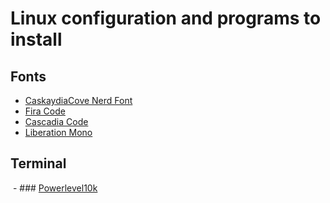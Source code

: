 # Linux configuration and programs to install 

## Fonts

- [CaskaydiaCove Nerd Font](https://www.nerdfonts.com/font-download) 
- [Fira Code](https://github.com/tonsky/FiraCode) 
- [Cascadia Code](https://github.com/microsoft/cascadia-code)
- [Liberation Mono](https://www.fontsquirrel.com/fonts/liberation-mono)





## Terminal

​		- ### [Powerlevel10k](https://github.com/romkatv/powerlevel10k)

